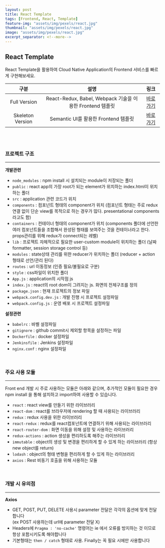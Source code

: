 ```yaml
---
layout: post
title: React Template
tags: [Frontend, React, Template]
feature-img: "assets/img/pexels/react.jpg"
thumbnail: "assets/img/pexels/react.jpg"
image: "assets/img/pexels/react.jpg"
excerpt_separator: <!--more-->
---
```


## React Template
React Template을 활용하여 Cloud Native Application의 Frontend 서비스를 빠르게 구현해보세요.

<!--more-->

| 구분            | 설명            |링크   |
| :-------------: |:-------------:| :-----:|
| Full Version  | React-Redux, Babel, Webpack 기술을 이용한 Frontend 템플릿 | [바로가기](https://github.com/hitechinfo/template_frontend_react_001)|
| Skeleton Version      | Semantic UI를 활용한 Frontend 템플릿     |   [바로가기](https://github.com/hitechinfo/template_frontend_react_002)|

<br/>
<br/>

### 프로젝트 구조
---------------------------

**개발관련**  
* `node_modules` : npm install 시 설치되는 module이 저장되는 폴더  
* `public` : react app의 가장 root가 되는 element가 위치하는 index.html이 위치하는 폴더  
* `src` : application 관련 코드가 위치  
* `components` : 컴포넌트 형태의 component가 위치 (컴포넌트 형태는 주로 redux연결 없이 단순 view를 목적으로 하는 경우가 많다. presentational components라고도 함)  
* `containers` : 컨테이너 형태의 component가 위치 (components 폴더에 선언한 여러 컴포넌트들을 조합해서 완성된 형태를 보여주는 것을 컨테이너라고 한다. props관리를 위해 redux가 connect되는 레벨)  
* `lib` : 프로젝트 자체적으로 필요한 user-custom module이 위치하는 폴더 (날짜 formatter, session storage control 등)  
* `modules` : state상태 관리를 위한 reducer가 위치하는 폴더 (reducer + action 형태로 선언/관리 된다)  
* `routes` : url 이동정보 (인증 필요/불필요로 구분)  
* `style` : css파일이 위치한 폴더  
* `App.js` : application의 시작점 js  
* `index.js` : react의 root dom이 그려지는 js. 화면의 전체구조를 정의    
* `package.json` : 현재 프로젝트의 정보 파일  
* `webpack.config.dev.js` : 개발 진행 시 프로젝트 설정파일  
* `webpack.config.js` : 운영 배포 시 프로젝트 설정파일  
  
**설정관련**  
* `babelrc` : 바벨 설정파일
* `gitignore` : github commit시 제외할 항목을 설정하는 파일  
* `Dockerfile` : docker 설정파일  
* `Jenkinsfile` : Jenkins 설정파일  
* `nginx.conf` : nginx 설정파일   

<br/>

### 주요 사용 모듈
---------------------------

Front end 개발 시 주로 사용하는 모듈은 아래와 같으며, 추가적인 모듈이 필요한 경우 npm install 을 통해 설치하고 import하여 사용할 수 있습니다.
<br/>

* `react` : react view를 만들기 위한 라이브러리  
* `react-dom` : react를 브라우저에 rendering 할 때 사용되는 라이브러리  
* `redux` : redux 사용을 위한 라이브러리  
* `react-redux` : redux를 react컴포넌트에 연결하기 위해 사용되는 라이브러리  
* `react-router-dom` : 화면 이동을 위해 설정 및 사용하는 라이브러리  
* `redux-actions` : action 생성을 편리하도록 해주는 라이브러리  
* `immutable` : object의 생성 및 변경을 편리하게 할 수 있게 하는 라이브러리 (항상 new object를 return)  
* `lodash` : object의 형태 변형을 편리하게 할 수 있게 하는 라이브러리  
* `axios` : Rest 비동기 호출을 위해 사용하는 모듈  

<br/>

### 개발 시 유의점
---------------------------

**Axios** 

* GET, POST, PUT, DELETE 사용시 parameter 전달은 각각의 옵션에 맞게 전달합니다   
(ex POST 사용하는데 url에 parameter 전달 X)
* Headers에 `Pragma : 'no-cache'` 명령어는 ie 에서 오류를 방지하는 것 이므로 항상 포함시키도록 해야합니다
* 기본형태는 `then / catch` 형태로 사용. Finally는 꼭 필요 시에만 사용합니다
